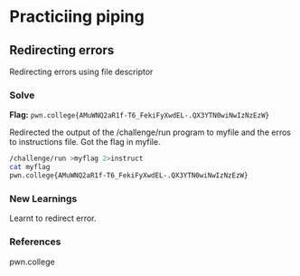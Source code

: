 # Practiciing piping

## Redirecting errors
Redirecting errors using file descriptor

### Solve
**Flag:** `pwn.college{AMuWNQ2aR1f-T6_FekiFyXwdEL-.QX3YTN0wiNwIzNzEzW}`

Redirected the output of the /challenge/run program to myfile and the erros to instructions file. Got the flag in myfile.

```bash
/challenge/run >myflag 2>instruct
cat myflag
pwn.college{AMuWNQ2aR1f-T6_FekiFyXwdEL-.QX3YTN0wiNwIzNzEzW}
```

### New Learnings
Learnt to redirect error.

### References 
pwn.college
